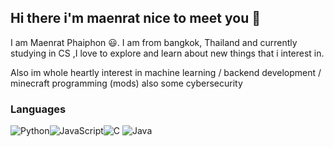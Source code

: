 <h2> Hi there i'm maenrat nice to meet you 👋 </h2>
I am Maenrat Phaiphon 😃. I am from bangkok, Thailand and currently studying in CS ,I love to explore and learn about new things that i interest in.

Also im whole heartly interest in machine learning / backend development / minecraft programming (mods) also some cybersecurity 



### Languages

![Python](https://img.shields.io/badge/-Python-000?&logo=Python)![JavaScript](https://img.shields.io/badge/-JavaScript-000?&logo=JavaScript)![C](https://img.shields.io/badge/-C-000?&logo=C) ![Java](https://img.shields.io/badge/-Java-000?&logo=Java&logoColor=007396)

